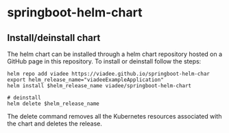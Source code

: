 # springboot-helm-chart

## Install/deinstall chart

The helm chart can be installed through a helm chart repository hosted on a GitHub page in this repository. To install or deinstall follow the steps:

```shell
helm repo add viadee https://viadee.github.io/springboot-helm-char
export helm_release_name="viadeeExampleApplication"
helm install $helm_release_name viadee/springboot-helm-chart

# deinstall
helm delete $helm_release_name
```

The delete command removes all the Kubernetes resources associated with the chart and deletes the release.
